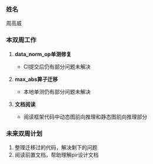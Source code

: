 ### 姓名

周高威

### 本双周工作

1. **data_norm_op单测修复**

   - CI提交后仍有部分问题未解决

2. **max_abs算子迁移**

   - 本地单测仍有部分问题未解决

3. **文档阅读**

   - 阅读框架代码中动态图前向推理和静态图前向推理部分

### 未来双周计划

1. 整理迁移过的代码，解决剩下的问题
2. 阅读前置文档，帮助理解pir设计文档
